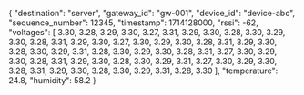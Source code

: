 {
  "destination": "server",
  "gateway_id": "gw-001",
  "device_id": "device-abc",
  "sequence_number": 12345,
  "timestamp": 1714128000,
  "rssi": -62,
  "voltages": [
    3.30, 3.28, 3.29, 3.30, 3.27, 3.31, 3.29, 3.30, 3.28, 3.30,
    3.29, 3.30, 3.28, 3.31, 3.29, 3.30, 3.27, 3.30, 3.29, 3.30,
    3.28, 3.31, 3.29, 3.30, 3.28, 3.30, 3.29, 3.31, 3.28, 3.30,
    3.29, 3.30, 3.28, 3.31, 3.27, 3.30, 3.29, 3.30, 3.28, 3.31,
    3.29, 3.30, 3.28, 3.30, 3.29, 3.31, 3.27, 3.30, 3.29, 3.30,
    3.28, 3.31, 3.29, 3.30, 3.28, 3.30, 3.29, 3.31, 3.28, 3.30
  ],
  "temperature": 24.8,
  "humidity": 58.2
}
